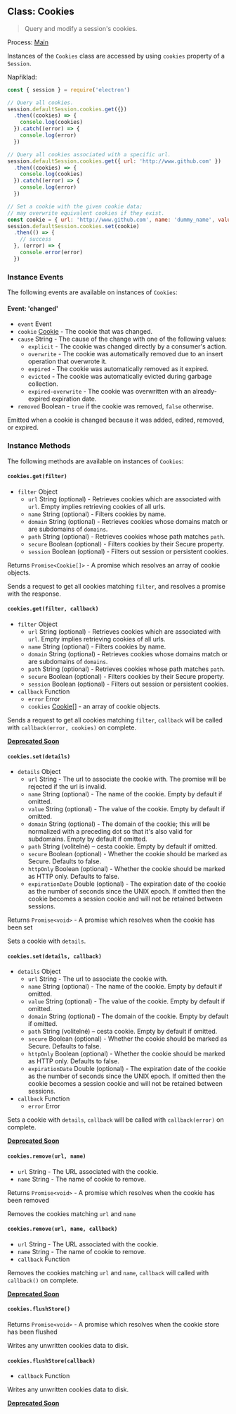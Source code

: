## Class: Cookies

> Query and modify a session's cookies.

Process: [Main](../glossary.md#main-process)

Instances of the `Cookies` class are accessed by using `cookies` property of a `Session`.

Například:

```javascript
const { session } = require('electron')

// Query all cookies.
session.defaultSession.cookies.get({})
  .then((cookies) => {
    console.log(cookies)
  }).catch((error) => {
    console.log(error)
  })

// Query all cookies associated with a specific url.
session.defaultSession.cookies.get({ url: 'http://www.github.com' })
  .then((cookies) => {
    console.log(cookies)
  }).catch((error) => {
    console.log(error)
  })

// Set a cookie with the given cookie data;
// may overwrite equivalent cookies if they exist.
const cookie = { url: 'http://www.github.com', name: 'dummy_name', value: 'dummy' }
session.defaultSession.cookies.set(cookie)
  .then(() => {
    // success
  }, (error) => {
    console.error(error)
  })
```

### Instance Events

The following events are available on instances of `Cookies`:

#### Event: 'changed'

* `event` Event
* `cookie` [Cookie](structures/cookie.md) - The cookie that was changed.
* `cause` String - The cause of the change with one of the following values:
  * `explicit` - The cookie was changed directly by a consumer's action.
  * `overwrite` - The cookie was automatically removed due to an insert operation that overwrote it.
  * `expired` - The cookie was automatically removed as it expired.
  * `evicted` - The cookie was automatically evicted during garbage collection.
  * `expired-overwrite` - The cookie was overwritten with an already-expired expiration date.
* `removed` Boolean - `true` if the cookie was removed, `false` otherwise.

Emitted when a cookie is changed because it was added, edited, removed, or expired.

### Instance Methods

The following methods are available on instances of `Cookies`:

#### `cookies.get(filter)`

* `filter` Object
  * `url` String (optional) - Retrieves cookies which are associated with `url`. Empty implies retrieving cookies of all urls.
  * `name` String (optional) - Filters cookies by name.
  * `domain` String (optional) - Retrieves cookies whose domains match or are subdomains of `domains`.
  * `path` String (optional) - Retrieves cookies whose path matches `path`.
  * `secure` Boolean (optional) - Filters cookies by their Secure property.
  * `session` Boolean (optional) - Filters out session or persistent cookies.

Returns `Promise<Cookie[]>` - A promise which resolves an array of cookie objects.

Sends a request to get all cookies matching `filter`, and resolves a promise with the response.

#### `cookies.get(filter, callback)`

* `filter` Object
  * `url` String (optional) - Retrieves cookies which are associated with `url`. Empty implies retrieving cookies of all urls.
  * `name` String (optional) - Filters cookies by name.
  * `domain` String (optional) - Retrieves cookies whose domains match or are subdomains of `domains`.
  * `path` String (optional) - Retrieves cookies whose path matches `path`.
  * `secure` Boolean (optional) - Filters cookies by their Secure property.
  * `session` Boolean (optional) - Filters out session or persistent cookies.
* `callback` Function
  * `error` Error
  * `cookies` [Cookie[]](structures/cookie.md) - an array of cookie objects.

Sends a request to get all cookies matching `filter`, `callback` will be called with `callback(error, cookies)` on complete.

**[Deprecated Soon](modernization/promisification.md)**

#### `cookies.set(details)`

* `details` Object
  * `url` String - The url to associate the cookie with. The promise will be rejected if the url is invalid.
  * `name` String (optional) - The name of the cookie. Empty by default if omitted.
  * `value` String (optional) - The value of the cookie. Empty by default if omitted.
  * `domain` String (optional) - The domain of the cookie; this will be normalized with a preceding dot so that it's also valid for subdomains. Empty by default if omitted.
  * `path` String (volitelné) – cesta cookie. Empty by default if omitted.
  * `secure` Boolean (optional) - Whether the cookie should be marked as Secure. Defaults to false.
  * `httpOnly` Boolean (optional) - Whether the cookie should be marked as HTTP only. Defaults to false.
  * `expirationDate` Double (optional) - The expiration date of the cookie as the number of seconds since the UNIX epoch. If omitted then the cookie becomes a session cookie and will not be retained between sessions.

Returns `Promise<void>` - A promise which resolves when the cookie has been set

Sets a cookie with `details`.

#### `cookies.set(details, callback)`

* `details` Object
  * `url` String - The url to associate the cookie with.
  * `name` String (optional) - The name of the cookie. Empty by default if omitted.
  * `value` String (optional) - The value of the cookie. Empty by default if omitted.
  * `domain` String (optional) - The domain of the cookie. Empty by default if omitted.
  * `path` String (volitelné) – cesta cookie. Empty by default if omitted.
  * `secure` Boolean (optional) - Whether the cookie should be marked as Secure. Defaults to false.
  * `httpOnly` Boolean (optional) - Whether the cookie should be marked as HTTP only. Defaults to false.
  * `expirationDate` Double (optional) - The expiration date of the cookie as the number of seconds since the UNIX epoch. If omitted then the cookie becomes a session cookie and will not be retained between sessions.
* `callback` Function
  * `error` Error

Sets a cookie with `details`, `callback` will be called with `callback(error)` on complete.

**[Deprecated Soon](modernization/promisification.md)**

#### `cookies.remove(url, name)`

* `url` String - The URL associated with the cookie.
* `name` String - The name of cookie to remove.

Returns `Promise<void>` - A promise which resolves when the cookie has been removed

Removes the cookies matching `url` and `name`

#### `cookies.remove(url, name, callback)`

* `url` String - The URL associated with the cookie.
* `name` String - The name of cookie to remove.
* `callback` Function

Removes the cookies matching `url` and `name`, `callback` will called with `callback()` on complete.

**[Deprecated Soon](modernization/promisification.md)**

#### `cookies.flushStore()`

Returns `Promise<void>` - A promise which resolves when the cookie store has been flushed

Writes any unwritten cookies data to disk.

#### `cookies.flushStore(callback)`

* `callback` Function

Writes any unwritten cookies data to disk.

**[Deprecated Soon](modernization/promisification.md)**
